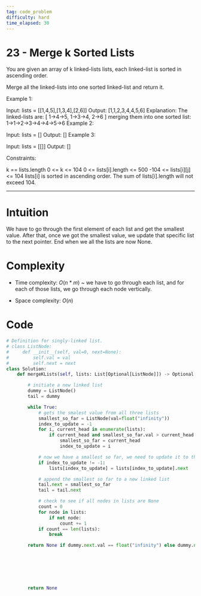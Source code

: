 ```yaml
---
tag: code_problem
difficulty: hard
time_elapsed: 30
---
```


# 23 - Merge k Sorted Lists

You are given an array of k linked-lists lists, each linked-list is sorted in ascending order.

Merge all the linked-lists into one sorted linked-list and return it.

 

Example 1:

Input: lists = [[1,4,5],[1,3,4],[2,6]]
Output: [1,1,2,3,4,4,5,6]
Explanation: The linked-lists are:
[
  1->4->5,
  1->3->4,
  2->6
]
merging them into one sorted list:
1->1->2->3->4->4->5->6
Example 2:

Input: lists = []
Output: []
Example 3:

Input: lists = [[]]
Output: []
 

Constraints:

k == lists.length
0 <= k <= 104
0 <= lists[i].length <= 500
-104 <= lists[i][j] <= 104
lists[i] is sorted in ascending order.
The sum of lists[i].length will not exceed 104.

---

# Intuition
<!-- Describe your first thoughts on how to solve this problem. -->
We have to go through the first element of each list and get the smallest value. After that, once we got the smallest value, we update that specific list to the next pointer. End when we all the lists are now None.

# Complexity
- Time complexity: $O(n*m)$ ~ we have to go through each list, and for each of those lists, we go through each node vertically.

- Space complexity: $O(n)$

# Code
```python
# Definition for singly-linked list.
# class ListNode:
#     def __init__(self, val=0, next=None):
#         self.val = val
#         self.next = next
class Solution:
    def mergeKLists(self, lists: List[Optional[ListNode]]) -> Optional[ListNode]:

        # initiate a new linked list
        dummy = ListNode()
        tail = dummy

        while True:
            # gets the smalest value from all three lists
            smallest_so_far = ListNode(val=float("infinity"))
            index_to_update = -1
            for i, current_head in enumerate(lists):
                if current_head and smallest_so_far.val > current_head.val:
                    smallest_so_far = current_head
                    index_to_update = i

            # now we have a smallest so far, we need to update it to the next pointer in that specific list
            if index_to_update != -1:
                lists[index_to_update] = lists[index_to_update].next

            # append the smallest so far to a new linked list
            tail.next = smallest_so_far
            tail = tail.next

            # check to see if all nodes in lists are None
            count = 0
            for node in lists:
                if not node:
                    count += 1
            if count == len(lists):
                break

        return None if dummy.next.val == float("infinity") else dummy.next 

            





        return None
```
